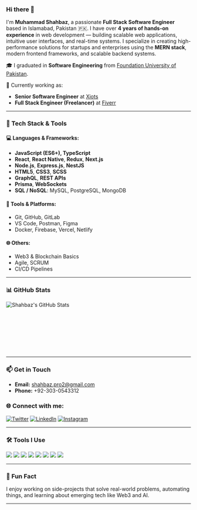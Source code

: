 ### Hi there 👋

I'm **Muhammad Shahbaz**, a passionate **Full Stack Software Engineer** based in Islamabad, Pakistan 🇵🇰. I have over **4 years of hands-on experience** in web development — building scalable web applications, intuitive user interfaces, and real-time systems. I specialize in creating high-performance solutions for startups and enterprises using the **MERN stack**, modern frontend frameworks, and scalable backend systems.

🎓 I graduated in **Software Engineering** from [Foundation University of Pakistan](https://www.fui.edu.pk/).

💼 Currently working as:
- **Senior Software Engineer** at [Xiots](https://xiots.com)
- **Full Stack Engineer (Freelancer)** at [Fiverr](https://www.fiverr.com/)

---

### 🚀 Tech Stack & Tools

#### 💻 Languages & Frameworks:
- **JavaScript (ES6+), TypeScript**
- **React**, **React Native**, **Redux**, **Next.js**
- **Node.js**, **Express.js**, **NestJS**
- **HTML5**, **CSS3**, **SCSS**
- **GraphQL**, **REST APIs**
- **Prisma**, **WebSockets**
- **SQL / NoSQL**: MySQL, PostgreSQL, MongoDB

#### 🔧 Tools & Platforms:
- Git, GitHub, GitLab
- VS Code, Postman, Figma
- Docker, Firebase, Vercel, Netlify

#### 🌐 Others:
- Web3 & Blockchain Basics
- Agile, SCRUM
- CI/CD Pipelines

---

### 📊 GitHub Stats

<img align="left" alt="Shahbaz's GitHub Stats" src="https://github-readme-stats.vercel.app/api?username=shahbazpro2&show_icons=true&theme=default&count_private=true&hide_border=true" />
<br /><br /><br /><br /><br /><br /><br /><br />

---

### 📫 Get in Touch

- **Email:** shahbaz.pro2@gmail.com  
- **Phone:** +92-303-0543312

### 🌐 Connect with me:

[![Twitter](https://img.shields.io/badge/Twitter-%231DA1F2.svg?style=flat&logo=twitter&logoColor=white)](https://twitter.com/shahbazpro2)
[![LinkedIn](https://img.shields.io/badge/LinkedIn-%230077B5.svg?style=flat&logo=linkedin&logoColor=white)](https://www.linkedin.com/in/shahbazpro2)
[![Instagram](https://img.shields.io/badge/Instagram-%23E4405F.svg?style=flat&logo=instagram&logoColor=white)](https://instagram.com/shahbazrock0321)

---

### 🛠️ Tools I Use

<p>
  <img src="https://img.shields.io/badge/VS%20Code-%23007ACC.svg?&style=flat&logo=visual-studio-code&logoColor=white" />
  <img src="https://img.shields.io/badge/Git-%23F05032.svg?&style=flat&logo=git&logoColor=white" />
  <img src="https://img.shields.io/badge/GitHub-%23121011.svg?&style=flat&logo=github&logoColor=white" />
  <img src="https://img.shields.io/badge/Node.js-%23339933.svg?&style=flat&logo=node.js&logoColor=white" />
  <img src="https://img.shields.io/badge/React-%2320232a.svg?&style=flat&logo=react&logoColor=%2361DAFB" />
  <img src="https://img.shields.io/badge/GraphQL-%23E10098.svg?&style=flat&logo=graphql&logoColor=white" />
  <img src="https://img.shields.io/badge/MongoDB-%2347A248.svg?&style=flat&logo=mongodb&logoColor=white" />
  <img src="https://img.shields.io/badge/MySQL-%2300f.svg?&style=flat&logo=mysql&logoColor=white" />
</p>

---

### 📌 Fun Fact
I enjoy working on side-projects that solve real-world problems, automating things, and learning about emerging tech like Web3 and AI.

---

